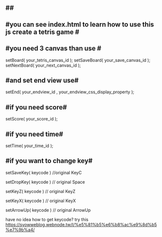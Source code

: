 #<script src="thttps://syow.000webhostapp.com/Tetris/tetris.js"></script>#
---------------------------------------------------------------------------
#you can see index.html to learn how to use this js create a tetris game #
--------------------------------------------------------------------------
#you need 3 canvas than use #
-----------------------------
setBoard( your_tetris_canvas_id );
setSaveBoard( your_save_canvas_id );
setNextBoard( your_next_canvas_id );

#and set end view use#
---------------------------------------------------------------
setEnd( your_endview_id , your_endview_css_display_property );


#if you need score#
--------------------
setScore( your_score_id );

#if you need time#
-----------------
setTime( your_time_id );

#if you want to change key#
----------------------------
setSaveKey( keycode )   //original KeyC

setDropKey( keycode )   // original Space

setKeyZ( keycode )     // original KeyZ

setKeyX( keycode )     // original KeyX

setArrowUp( keycode )  // original ArrowUp

have no idea how to get keycode? try this
<a>https://syowweblog.webnode.tw/l/%e5%81%b5%e6%b8%ac%e9%8d%b5%e7%9b%a4/<a>